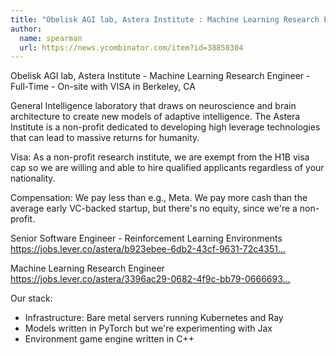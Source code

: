 ```yaml
---
title: "Obelisk AGI lab, Astera Institute : Machine Learning Research Engineer"
author:
  name: spearman
  url: https://news.ycombinator.com/item?id=38850304
---
```

Obelisk AGI lab, Astera Institute - Machine Learning Research Engineer - Full-Time - On-site with VISA in Berkeley, CA

General Intelligence laboratory that draws on neuroscience and brain architecture to create new models of adaptive intelligence. The Astera Institute is a non-profit dedicated to developing high leverage technologies that can lead to massive returns for humanity.

Visa: As a non-profit research institute, we are exempt from the H1B visa cap so we are willing and able to hire qualified applicants regardless of your nationality.

Compensation: We pay less than e.g., Meta. We pay more cash than the average early VC-backed startup, but there&#x27;s no equity, since we&#x27;re a non-profit.

Senior Software Engineer - Reinforcement Learning Environments <a href="https:&#x2F;&#x2F;jobs.lever.co&#x2F;astera&#x2F;b923ebee-6db2-43cf-9631-72c4351e555d" rel="nofollow">https:&#x2F;&#x2F;jobs.lever.co&#x2F;astera&#x2F;b923ebee-6db2-43cf-9631-72c4351...</a>

Machine Learning Research Engineer <a href="https:&#x2F;&#x2F;jobs.lever.co&#x2F;astera&#x2F;3396ac29-0682-4f9c-bb79-066669383fe1" rel="nofollow">https:&#x2F;&#x2F;jobs.lever.co&#x2F;astera&#x2F;3396ac29-0682-4f9c-bb79-0666693...</a>

Our stack:
- Infrastructure: Bare metal servers running Kubernetes and Ray
- Models written in PyTorch but we&#x27;re experimenting with Jax
- Environment game engine written in C++
